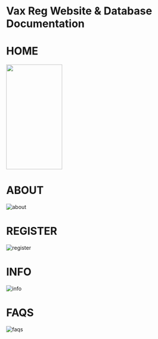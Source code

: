# Vax Reg Website & Database Documentation

# HOME
<img src="https://github.com/abxde9999/Vax-Reg-Database/assets/103562421/ebe8ef0d-9695-4a40-9c00-a2cfee0a75f3" width="150" height="280">

# ABOUT
![about](https://github.com/abxde9999/Vax-Reg-Database/assets/103562421/bae36fc6-3b90-404e-a93c-da753c731cfd)

# REGISTER
![register](https://github.com/abxde9999/Vax-Reg-Database/assets/103562421/8b705a9f-49aa-494e-9a6c-50ea12ab0021)

# INFO
![info](https://github.com/abxde9999/Vax-Reg-Database/assets/103562421/97ee4bcb-8acf-450b-9f01-497251e2c498)

# FAQS
![faqs](https://github.com/abxde9999/Vax-Reg-Database/assets/103562421/5d5756ed-9ab4-48af-a3fd-102d16e15f82)







